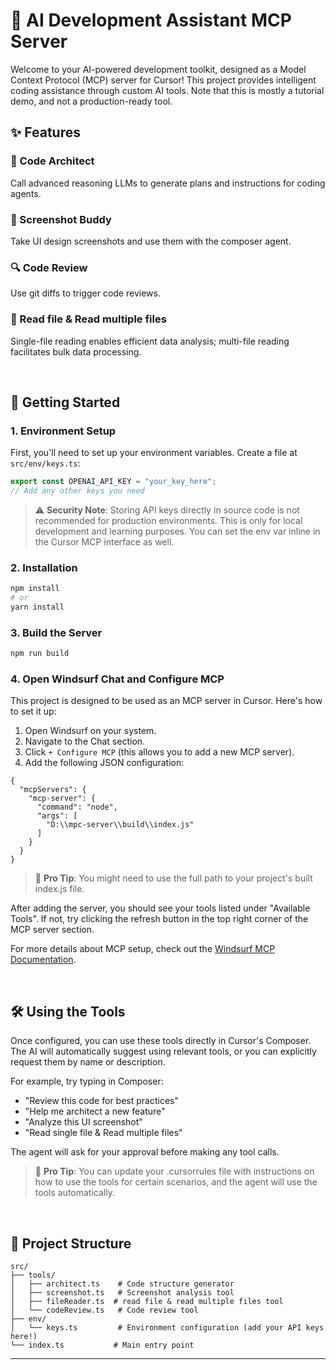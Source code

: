 # 🤖 AI Development Assistant MCP Server

Welcome to your AI-powered development toolkit, designed as a Model Context Protocol (MCP) server for Cursor! This project provides intelligent coding assistance through custom AI tools. Note that this is mostly a tutorial demo, and not a production-ready tool.

## ✨ Features

### 🎨 Code Architect

Call advanced reasoning LLMs to generate plans and instructions for coding agents.

### 📸 Screenshot Buddy

Take UI design screenshots and use them with the composer agent.

### 🔍 Code Review

Use git diffs to trigger code reviews.

### 📄 Read file & Read multiple files

Single-file reading enables efficient data analysis; multi-file reading facilitates bulk data processing.

</br>

## 🚀 Getting Started

### 1. Environment Setup

First, you'll need to set up your environment variables. Create a file at `src/env/keys.ts`:

```typescript
export const OPENAI_API_KEY = "your_key_here";
// Add any other keys you need
```

> ⚠️ **Security Note**: Storing API keys directly in source code is not recommended for production environments. This is only for local development and learning purposes. You can set the env var inline in the Cursor MCP interface as well.

### 2. Installation

```bash
npm install
# or
yarn install
```

### 3. Build the Server

```bash
npm run build
```

### 4. Open Windsurf Chat and Configure MCP

This project is designed to be used as an MCP server in Cursor. Here's how to set it up:

1. Open Windsurf on your system.
2. Navigate to the Chat section.
3. Click `+ Configure MCP` (this allows you to add a new MCP server).
4. Add the following JSON configuration:
```npm
{
  "mcpServers": {
    "mcp-server": {
      "command": "node",
      "args": [
        "D:\\mpc-server\\build\\index.js"
      ]
    }
  }
}
```

> 📘 **Pro Tip**: You might need to use the full path to your project's built index.js file.

After adding the server, you should see your tools listed under "Available Tools". If not, try clicking the refresh button in the top right corner of the MCP server section.

For more details about MCP setup, check out the [Windsurf MCP Documentation](https://docs.codeium.com/windsurf/mcp).

</br>

## 🛠️ Using the Tools

Once configured, you can use these tools directly in Cursor's Composer. The AI will automatically suggest using relevant tools, or you can explicitly request them by name or description.

For example, try typing in Composer:

- "Review this code for best practices"
- "Help me architect a new feature"
- "Analyze this UI screenshot"
- "Read single file & Read multiple files"

The agent will ask for your approval before making any tool calls.

> 📘 **Pro Tip**: You can update your .cursorrules file with instructions on how to use the tools for certain scenarios, and the agent will use the tools automatically.

</br>

## 📁 Project Structure

```
src/
├── tools/
│   ├── architect.ts    # Code structure generator
│   ├── screenshot.ts   # Screenshot analysis tool
│   ├── fileReader.ts  # read file & read multiple files tool
│   └── codeReview.ts   # Code review tool
├── env/
│   └── keys.ts         # Environment configuration (add your API keys here!)
└── index.ts           # Main entry point
```

---
